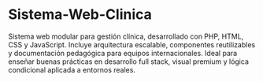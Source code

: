 # Sistema-Web-Clinica
Sistema web modular para gestión clínica, desarrollado con PHP, HTML, CSS y JavaScript. Incluye arquitectura escalable, componentes reutilizables y documentación pedagógica para equipos internacionales. Ideal para enseñar buenas prácticas en desarrollo full stack, visual premium y lógica condicional aplicada a entornos reales.
